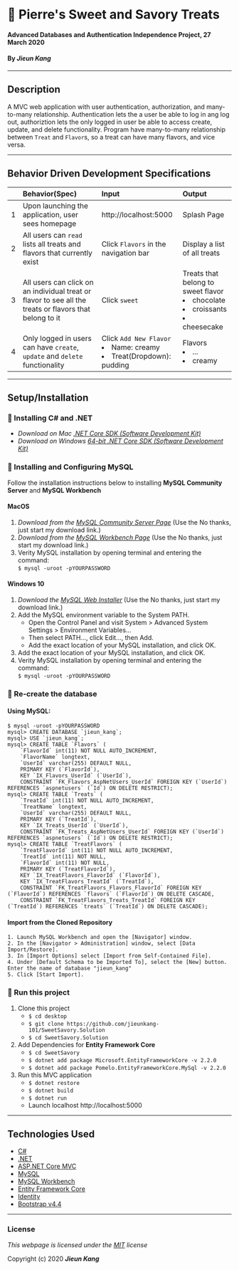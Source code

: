 # :lollipop: Pierre's Sweet and Savory Treats

#### Advanced Databases and Authentication Independence Project, 27 March 2020
 
#### By **_Jieun Kang_**

---

## Description
A MVC web application with user authentication, authorization, and many-to-many relationship. Authentication lets the a user be able to log in ang log out, authoriztion lets the only logged in user be able to access create, update, and delete functionality. Program have many-to-many relationship between `Treat` and `Flavor`s, so a treat can have many flavors, and vice versa.

---

## Behavior Driven Development Specifications
|| Behavior(Spec)  | Input   | Output  |
|---| :---------------- | :----- | :----- |
|1| Upon launching the application, user sees homepage | http://localhost:5000 | Splash Page |
|2| All users can `read` lists all treats and flavors that currently exist | Click `Flavors` in the navigation bar | Display a list of all treats |
|3| All users can click on an individual treat or flavor to see all the treats or flavors that belong to it | Click `sweet` | Treats that belong to sweet flavor <li>chocolate</li><li>croissants</li><li>cheesecake</li>|
|4| Only logged in users can have `create`, `update` and `delete` functionality | Click `Add New Flavor` <li> Name: creamy </li><li> Treat(Dropdown): pudding  </li>| Flavors <li>...</li><li>creamy</li> |

---

## Setup/Installation 
### :small_orange_diamond: Installing C# and .NET

* _Download on Mac [.NET Core SDK (Software Development Kit)](https://dotnet.microsoft.com/download/dotnet-core/thank-you/sdk-2.2.106-macos-x64-installer)_
* _Download on Windows [64-bit .NET Core SDK (Software Development Kit)](https://dotnet.microsoft.com/download/dotnet-core/thank-you/sdk-2.2.203-windows-x64-installer)_

### :small_orange_diamond: Installing and Configuring MySQL
Follow the installation instructions below to installing **MySQL Community Server** and **MySQL Workbench**
#### MacOS  

1. _Download from the [MySQL Community Server Page](https://dev.mysql.com/downloads/file/?id=484914)_ (Use the No thanks, just start my download link.)
2. _Download from the [MySQL Workbench Page](https://dev.mysql.com/downloads/file/?id=484391)_ (Use the No thanks, just start my download link.)
3. Verity MySQL installation by opening terminal and entering the command: <br>`$ mysql -uroot -pYOURPASSWORD`

#### Windows 10

1. _Download the [MySQL Web Installer](https://dev.mysql.com/downloads/file/?id=484919)_ (Use the No thanks, just start my download link.)
2. Add the MySQL environment variable to the System PATH.
    * Open the Control Panel and visit System > Advanced System Settings > Environment Variables...
    * Then select PATH..., click Edit..., then Add.
    * Add the exact location of your MySQL installation, and click OK.
3. Add the exact location of your MySQL installation, and click OK.
4. Verity MySQL installation by opening terminal and entering the command: <br>`$ mysql -uroot -pYOURPASSWORD`

### :small_orange_diamond: Re-create the database
#### Using MySQL:
```
$ mysql -uroot -pYOURPASSWORD
mysql> CREATE DATABASE `jieun_kang`;
mysql> USE `jieun_kang`; 
mysql> CREATE TABLE `Flavors` (
    `FlavorId` int(11) NOT NULL AUTO_INCREMENT,
    `FlavorName` longtext,
    `UserId` varchar(255) DEFAULT NULL,
    PRIMARY KEY (`FlavorId`),
    KEY `IX_Flavors_UserId` (`UserId`),
    CONSTRAINT `FK_Flavors_AspNetUsers_UserId` FOREIGN KEY (`UserId`) REFERENCES `aspnetusers` (`Id`) ON DELETE RESTRICT);
mysql> CREATE TABLE `Treats` (
    `TreatId` int(11) NOT NULL AUTO_INCREMENT,
    `TreatName` longtext,
    `UserId` varchar(255) DEFAULT NULL,
    PRIMARY KEY (`TreatId`),
    KEY `IX_Treats_UserId` (`UserId`),
    CONSTRAINT `FK_Treats_AspNetUsers_UserId` FOREIGN KEY (`UserId`) REFERENCES `aspnetusers` (`Id`) ON DELETE RESTRICT);
mysql> CREATE TABLE `TreatFlavors` (
    `TreatFlavorId` int(11) NOT NULL AUTO_INCREMENT,
    `TreatId` int(11) NOT NULL,
    `FlavorId` int(11) NOT NULL,
    PRIMARY KEY (`TreatFlavorId`),
    KEY `IX_TreatFlavors_FlavorId` (`FlavorId`),
    KEY `IX_TreatFlavors_TreatId` (`TreatId`),
    CONSTRAINT `FK_TreatFlavors_Flavors_FlavorId` FOREIGN KEY (`FlavorId`) REFERENCES `flavors` (`FlavorId`) ON DELETE CASCADE,
    CONSTRAINT `FK_TreatFlavors_Treats_TreatId` FOREIGN KEY (`TreatId`) REFERENCES `treats` (`TreatId`) ON DELETE CASCADE);
```

#### Import from the Cloned Repository
```
1. Launch MySQL Workbench and open the [Navigator] window.
2. In the [Navigator > Administration] window, select [Data Import/Restore].
3. In [Import Options] select [Import from Self-Contained File].
4. Under [Default Schema to be Imported To], select the [New] button. Enter the name of database "jieun_kang"
5. Click [Start Import].    
```

### :small_orange_diamond: Run this project

1. Clone this project
    * `$ cd desktop`
    * `$ git clone https://github.com/jieunkang-101/SweetSavory.Solution`
    * `$ cd SweetSavory.Solution`
2. Add Dependencies for **Entity Framework Core**   
    * `$ cd SweetSavory`
    * `$ dotnet add package Microsoft.EntityFrameworkCore -v 2.2.0`
    * `$ dotnet add package Pomelo.EntityFrameworkCore.MySql -v 2.2.0`
3. Run this MVC application    
    * `$ dotnet restore` 
    * `$ dotnet build` 
    * `$ dotnet run` 
    * Launch localhost http://localhost:5000

---

## Technologies Used
* [C#](https://docs.microsoft.com/en-us/dotnet/csharp/)
* [.NET](https://dotnet.microsoft.com/)
* [ASP.NET Core MVC](https://docs.microsoft.com/en-us/aspnet/core/mvc/overview?view=aspnetcore-3.1)
* [MySQL](https://www.mysql.com/)
* [MySQL Workbench](https://www.mysql.com/products/workbench/)
* [Entity Framework Core](https://docs.microsoft.com/en-us/aspnet/core/data/ef-mvc/intro?view=aspnetcore-2.2)
* [Identity](https://docs.microsoft.com/en-us/aspnet/core/security/authentication/identity?view=aspnetcore-2.2&tabs=visual-studio)
* [Bootstrap v4.4](https://getbootstrap.com/docs/4.4/getting-started/introduction/)

---

### License

*This webpage is licensed under the [MIT](https://en.wikipedia.org/wiki/MIT_License) license*

Copyright (c) 2020 **_Jieun Kang_**